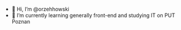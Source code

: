 - 👋 Hi, I’m @orzehhowski
- 🌱 I’m currently learning generally front-end and studying IT on PUT Poznan

<!---
orzehhowski/orzehhowski is a ✨ special ✨ repository because its `README.md` (this file) appears on your GitHub profile.
You can click the Preview link to take a look at your changes.
--->
